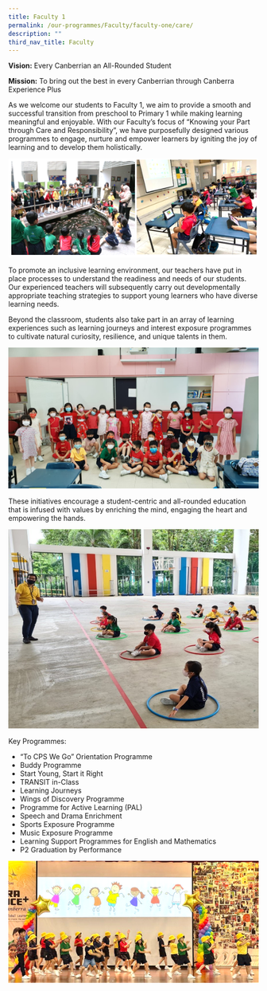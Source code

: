 ```yaml
---
title: Faculty 1
permalink: /our-programmes/Faculty/faculty-one/care/
description: ""
third_nav_title: Faculty
---
```

**Vision:** Every Canberrian an All-Rounded Student

**Mission:** To bring out the best in every Canberrian through Canberra Experience Plus

As we welcome our students to Faculty 1, we aim to provide a smooth and successful transition from preschool to Primary 1 while making learning meaningful and enjoyable. With our Faculty’s focus of “Knowing your Part through Care and Responsibility”, we have purposefully designed various programmes to engage, nurture and empower learners by igniting the joy of learning and to develop them holistically. 

![](/images/Faculty%201.png)

To promote an inclusive learning environment, our teachers have put in place processes to understand the readiness and needs of our students. Our experienced teachers will subsequently carry out developmentally appropriate teaching strategies to support young learners who have diverse learning needs.

Beyond the classroom, students also take part in an array of learning experiences such as learning journeys and interest exposure programmes to cultivate natural curiosity, resilience, and unique talents in them. 

![](/images/fac1.jpeg)

These initiatives encourage a student-centric and all-rounded education that is infused with values by enriching the mind, engaging the heart and empowering the hands.

![](/images/Faculty%201%20(4).png)

Key Programmes:

* “To CPS We Go” Orientation Programme
* Buddy Programme 
* Start Young, Start it Right
* TRANSIT in-Class
* Learning Journeys
* Wings of Discovery Programme
* Programme for Active Learning (PAL)
* Speech and Drama Enrichment
* Sports Exposure Programme
* Music Exposure Programme
* Learning Support Programmes for English and Mathematics
* P2 Graduation by Performance

![](/images/Faculty%201%20(2).png)